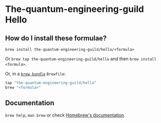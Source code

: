 # The-quantum-engineering-guild Hello

## How do I install these formulae?

`brew install the-quantum-engineering-guild/hello/<formula>`

Or `brew tap the-quantum-engineering-guild/hello` and then `brew install <formula>`.

Or, in a [`brew bundle`](https://github.com/Homebrew/homebrew-bundle) `Brewfile`:

```ruby
tap "the-quantum-engineering-guild/hello"
brew "<formula>"
```

## Documentation

`brew help`, `man brew` or check [Homebrew's documentation](https://docs.brew.sh).
